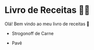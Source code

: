 # Livro de Receitas :man_cook:

Olá! Bem vindo ao meu livro de receitas :clap:

- Strogonoff de Carne

- Pavê
